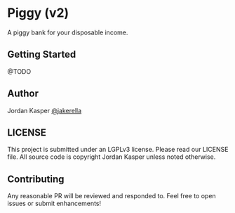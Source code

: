 # Piggy (v2)

A piggy bank for your disposable income.


## Getting Started

@TODO


## Author

Jordan Kasper [@jakerella](https://jordankasper.com)

## LICENSE

This project is submitted under an LGPLv3 license. Please read our LICENSE file. All source code is copyright Jordan Kasper unless noted otherwise.

## Contributing

Any reasonable PR will be reviewed and responded to. Feel free to open issues or submit enhancements!
